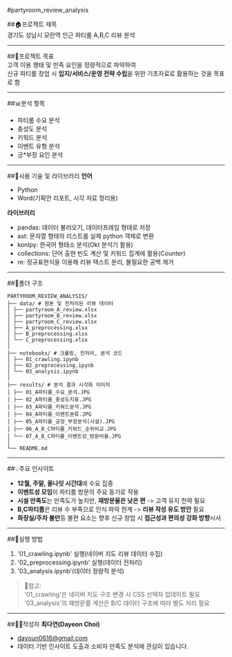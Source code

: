 #partyroom_review_analysis

##🏠프로젝트 제목<br>
경기도 성남시 모란역 인근 파티룸 A,B,C 리뷰 분석

---

##🎯프로젝트 목표<br> 
고객 이용 행태 및 만족 요인을 정량적으로 파악하여<br>
신규 파티룸 창업 시 **입지/서비스/운영 전략 수립**을 위한 기초자료로 활용하는 것을 목표로 함

---

##📊분석 항목
- 파티룸 수요 분석
- 충성도 분석
- 키워드 분석
- 이벤트 유형 분석
- 긍*부정 요인 분석

---

##🧰사용 기술 및 라이브러리
**언어**
- Python
- Word(기획안 리포트, 시각 자료 정리용)

**라이브러리**
- pandas: 데이터 불러오기, 데이터프레임 형태로 저장
- ast: 문자열 형태의 리스트를 실제 python 객체로 변환
- konlpy: 한국어 형태소 분석(Okt 분석기 활용)
- collections: 단어 출현 빈도 계산 및 키워드 집계에 활용(Counter)
- re: 정규표현식을 이용해 리뷰 텍스트 분리, 불필요한 공백 제거

---

##📂폴더 구조
```
PARTYROOM_REVIEW_ANALYSIS/
├── data/ # 원본 및 전처리된 리뷰 데이터
│ ├── partyroom_A_review.xlsx
│ ├── partyroom_B_review.xlsx
│ ├── partyroom_C_review.xlsx
│ ├── A_preprocessing.xlsx
│ ├── B_preprocessing.xlsx
│ └── C_preprocessing.xlsx
│
├── notebooks/ # 크롤링, 전처리, 분석 코드
│ ├── 01_crawling.ipynb
│ ├── 02_preprocessing.ipynb
│ └── 03_analysis.ipynb
│
├── results/ # 분석 결과 시각화 이미지
│ ├── 01_A파티룸_수요_분석.JPG
│ ├── 02_A파티룸_충성도지표.JPG
│ ├── 03_A파티룸_키워드분석.JPG
│ ├── 04_A파티룸_이벤트분류.JPG
│ ├── 05_A파티룸_긍정_부정분석(시설).JPG
│ ├── 06_A_B_C파티룸_키워드_순위비교.JPG
│ └── 07_A_B_C파티룸_이벤트성_방문비율.JPG
│
└── README.md
```  

---

##💡주요 인사이트
- **12월, 주말, 올나잇 시간대**에 수요 집중
- **이벤트성 모임**이 파티룸 방문의 주요 동기로 작용
- **시설 만족도**는 만족도가 높지만, **재방문율은 낮은 편** -> 고객 유지 전략 필요
- **B,C파티룸**은 리뷰 수 부족으로 인식 파악 한계 -> **리뷰 작성 유도 방안** 필요
- **화장실/주차 불만**등 불편 요소는 향후 신규 창업 시 **접근성과 편의성 강화 방향**시사

---

##🚀실행 방법
1. '01_crawling.ipynb' 실행(네이버 지도 리뷰 데이터 수집)
2. '02_preprocessing.ipynb' 실행(데이터 전처리)
3. '03_analysis.ipynb'(데이터 정량적 분석)

> 🔎참고:<br>
> '01_crawling'은 네이버 지도 구조 변경 시 CSS 선택자 업데이트 필요
> '03_analysis'의 재방문률 계산은 B/C 데이터 구조에 따라 별도 처리 필요

---

##👩‍💻작성자
**최다연(Dayeon Choi)**
- dayoun0616@gmail.com
- 데이터 기반 인사이트 도출과 소비자 만족도 분석에 관심이 있습니다.
